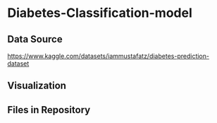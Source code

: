 # Diabetes-Classification-model

## Data Source
https://www.kaggle.com/datasets/iammustafatz/diabetes-prediction-dataset

## Visualization 


## Files in Repository
